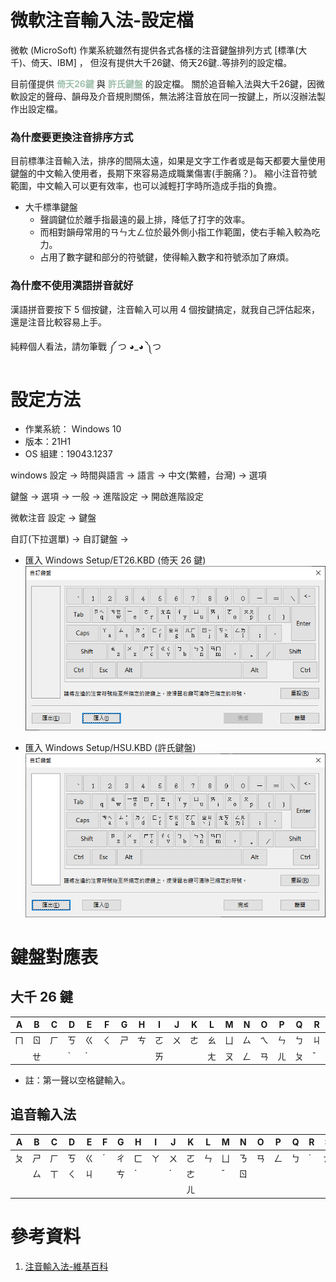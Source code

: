 # 微軟注音輸入法-設定檔

微軟 (MicroSoft) 作業系統雖然有提供各式各樣的注音鍵盤排列方式 [標準(大千)、倚天、IBM] ， 但沒有提供大千26鍵、倚天26鍵..等排列的設定檔。

目前僅提供 <font color=#A0C0AD><b>倚天26鍵</font></b> 與 <font color=#A0C0AD><b>許氏鍵盤</b></font> 的設定檔。
關於追音輸入法與大千26鍵，因微軟設定的聲母、韻母及介音規則關係，無法將注音放在同一按鍵上，所以沒辦法製作出設定檔。

### 為什麼要更換注音排序方式

目前標準注音輸入法，排序的間隔太遠，如果是文字工作者或是每天都要大量使用鍵盤的中文輸入使用者，長期下來容易造成職業傷害(手腕痛？)。
縮小注音符號範圍，中文輸入可以更有效率，也可以減輕打字時所造成手指的負擔。

- 大千標準鍵盤
    - 聲調鍵位於離手指最遠的最上排，降低了打字的效率。
    - 而相對韻母常用的ㄢㄣㄤㄥ位於最外側小指工作範圍，使右手輸入較為吃力。
    - 占用了數字鍵和部分的符號鍵，使得輸入數字和符號添加了麻煩。

### 為什麼不使用漢語拼音就好

漢語拼音要按下 5 個按鍵，注音輸入可以用 4 個按鍵搞定，就我自己評估起來，還是注音比較容易上手。

純粹個人看法，請勿筆戰 ༼ つ ◕_◕ ༽つ

# 設定方法

- 作業系統： Windows 10
- 版本：21H1
- OS 組建：19043.1237

windows 設定 → 時間與語言 → 語言 →
中文(繁體，台灣) → 選項

鍵盤 → 選項 → 一般 → 進階設定 → 開啟進階設定

微軟注音 設定 → 鍵盤

自訂(下拉選單) → 自訂鍵盤 → 

- 匯入 Windows Setup/ET26.KBD (倚天 26 鍵) <br>
![](Pictures/倚天26鍵.png)

- 匯入 Windows Setup/HSU.KBD  (許氏鍵盤) <br>
![](Pictures/許氏鍵盤.png)


# 鍵盤對應表

## 大千 26 鍵
| A  | B  | C  | D  | E  | F  | G  | H  | I  | J  | K  | L  | M  | N  | O  | P  | Q  | R  | S  | T  | U  | V  | W  | X  | Y  | Z  |
|----|----|----|----|----|----|----|----|----|----|----|----|----|----|----|----|----|----|----|----|----|----|----|----|----|----|
| ㄇ | ㄖ | ㄏ | ㄎ | ㄍ | ㄑ | ㄕ | ㄘ | ㄛ | ㄨ | ㄜ | ㄠ | ㄩ | ㄙ | ㄟ | ㄣ | ㄅ | ㄐ | ㄋ | ㄓ | ㄧ | ㄒ | ㄉ | ㄌ | ㄗ | ㄈ |
|    | ㄝ |    | ˋ  | ˊ  |    |    |    | ㄞ |    |    | ㄤ | ㄡ | ㄥ | ㄢ | ㄦ | ㄆ | ˇ  |    | ㄔ | ㄚ |    | ㄊ |    | ˙  |    |
- 註：第一聲以空格鍵輸入。

## 追音輸入法
| A  | B  | C  | D  | E  | F | G  | H  | I  | J  | K  | L  | M  | N  | O  | P  | Q  | R | S  | T  | U  | V | W  | X  | Y  | Z  | Spec | ,  | .  | ;  | /  |
|----|----|----|----|----|---|----|----|----|----|----|----|----|----|----|----|----|---|----|----|----|---|----|----|----|----|------|----|----|----|----|
| ㄆ | ㄕ | ㄏ | ㄎ | ㄍ | ˊ | ㄔ | ㄈ | ㄚ | ㄨ | ㄛ | ㄣ | ㄩ | ㄋ | ㄢ | ㄥ | ㄅ | ˙ | ㄊ | ㄓ | ㄧ | ˇ | ㄉ | ㄌ | ㄞ | ㄇ | ˋ    | ㄝ | ㄤ | ㄠ | ㄡ |
|    | ㄙ | ㄒ | ㄑ | ㄐ |   | ㄘ | ˋ  |    | ˊ  | ㄜ |    | ˇ  | ㄖ |    |    |    |   |    | ㄗ | ˙  |   |    |    |    |    |      | ㄟ |    |    |    |
|    |    |    |    |    |   |    |    |    |    | ㄦ |    |    |    |    |    |    |   |    |    |    |   |    |    |    |    |      |    |    |    |    |


# 參考資料
1. [注音輸入法-維基百科](https://zh.wikipedia.org/wiki/%E6%B3%A8%E9%9F%B3%E8%BC%B8%E5%85%A5%E6%B3%95)